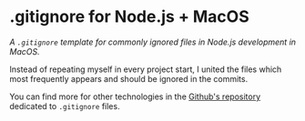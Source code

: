 # .gitignore for Node.js + MacOS

*A `.gitignore` template for commonly ignored files in Node.js development in MacOS.*

Instead of repeating myself in every project start, I united the files which most frequently appears and should be ignored in the commits.

You can find more for other technologies in the [Github's repository](https://github.com/github/gitignore) dedicated to `.gitignore` files.
